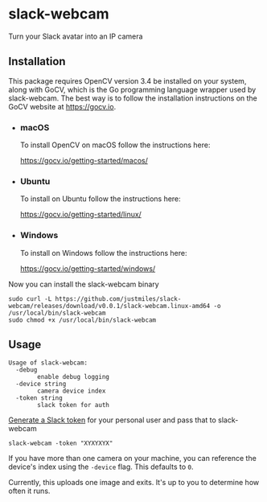 # slack-webcam
Turn your Slack avatar into an IP camera

## Installation

This package requires OpenCV version 3.4 be installed on your system, along with GoCV, which is the Go programming language wrapper used by slack-webcam. The best way is to follow the installation instructions on the GoCV website at https://gocv.io.

- ### macOS
  To install OpenCV on macOS follow the instructions here:

  https://gocv.io/getting-started/macos/

- ### Ubuntu
  To install on Ubuntu follow the instructions here:

  https://gocv.io/getting-started/linux/

- ### Windows
  To install on Windows follow the instructions here:

  https://gocv.io/getting-started/windows/


Now you can install the slack-webcam binary

    sudo curl -L https://github.com/justmiles/slack-webcam/releases/download/v0.0.1/slack-webcam.linux-amd64 -o /usr/local/bin/slack-webcam
    sudo chmod +x /usr/local/bin/slack-webcam

## Usage

    Usage of slack-webcam:
      -debug
        	enable debug logging
      -device string
        	camera device index
      -token string
        	slack token for auth
          
[Generate a Slack token](https://api.slack.com/custom-integrations/legacy-tokens) for your personal user and pass that to slack-webcam

    slack-webcam -token "XYXYXYX"

If you have more than one camera on your machine, you can reference the device's index using the `-device` flag. This defaults to `0`.

Currently, this uploads one image and exits. It's up to you to determine how often it runs.
